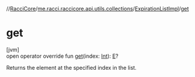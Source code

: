 //[RacciCore](../../../index.md)/[me.racci.raccicore.api.utils.collections](../index.md)/[ExpirationListImpl](index.md)/[get](get.md)

# get

[jvm]\
open operator override fun [get](get.md)(index: [Int](https://kotlinlang.org/api/latest/jvm/stdlib/kotlin/-int/index.html)): [E](index.md)?

Returns the element at the specified index in the list.
